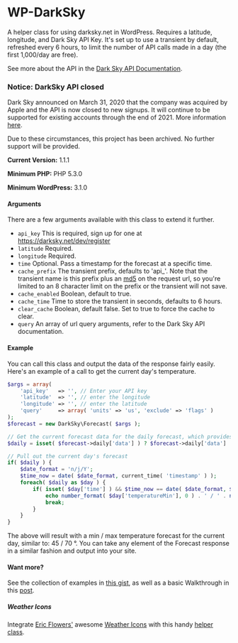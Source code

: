 # WP-DarkSky
A helper class for using darksky.net in WordPress. Requires a latitude, longitude, and Dark Sky API Key. It's set up to use a transient by default, refreshed every 6 hours, to limit the number of API calls made in a day (the first 1,000/day are free).

See more about the API in the [Dark Sky API Documentation](https://darksky.net/dev/docs).

### Notice: DarkSky API closed ###
Dark Sky announced on March 31, 2020 that the company was acquired by Apple and the API is now closed to new signups. It will continue to be supported for existing accounts through the end of 2021. More information [here](https://blog.darksky.net/).

Due to these circumstances, this project has been archived. No further support will be provided.

**Current Version:** 1.1.1

**Minimum PHP:** PHP 5.3.0

**Minimum WordPress:** 3.1.0

#### Arguments

There are a few arguments available with this class to extend it further. 

- `api_key` This is required, sign up for one at https://darksky.net/dev/register
- `latitude` Required.
- `longitude` Required.
- `time`	Optional. Pass a timestamp for the forecast at a specific time.
- `cache_prefix` The transient prefix, defaults to 'api_'. Note that the transient name is this prefix plus an [md5](http://php.net/manual/en/function.md5.php) on the request url, so you're limited to an 8 character limit on the prefix or the transient will not save.
- `cache_enabled`	Boolean, default to true.
- `cache_time` Time to store the transient in seconds, defaults to 6 hours.
- `clear_cache` Boolean, default false. Set to true to force the cache to clear.
- `query`	An array of url query arguments, refer to the Dark Sky API documentation.

#### Example

You can call this class and output the data of the response fairly easily. Here's an example of a call to get the current day's temperature.

```php
$args = array(
	'api_key' 	=> '', // Enter your API key
	'latitude'	=> '', // enter the longitude
	'longitude'	=> '', // enter the latitude
	'query'		=> array( 'units' => 'us', 'exclude' => 'flags' )
);
$forecast = new DarkSky\Forecast( $args );

// Get the current forecast data for the daily forecast, which provides the next 7 days
$daily = isset( $forecast->daily['data'] ) ? $forecast->daily['data'] : false;

// Pull out the current day's forecast
if( $daily ) {
	$date_format = 'n/j/Y';
	$time_now = date( $date_format, current_time( 'timestamp' ) );
	foreach( $daily as $day ) {
		if( isset( $day['time'] ) && $time_now == date( $date_format, $day['time'] ) ) {
			echo number_format( $day['temperatureMin'], 0 ) . ' / ' . number_format( $day['temperatureMax'], 0 );
			break;
		}
	}
}
```

The above will result with a min / max temperature forecast for the current day, similar to: 45 / 70 &deg;. You can take any element of the Forecast response in a similar fashion and output into your site.

#### Want more?

See the collection of examples in [this gist](https://gist.github.com/joshuadavidnelson/d6fa0c17faf3f0ea0192), as well as a basic Walkthrough in this [post](https://joshuadnelson.com/weather-in-wordpress-with-forecast-io/).

##### Weather Icons

Integrate [Eric Flowers'](https://github.com/erikflowers) awesome [Weather Icons](https://github.com/erikflowers/weather-icons) with this handy [helper class](https://gist.github.com/joshuadavidnelson/12e9915ad81d62a6991c).
